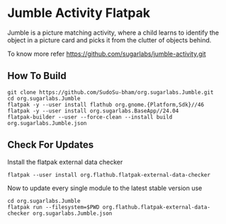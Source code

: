 # Jumble Activity Flatpak

Jumble is a picture matching activity, where a child learns to identify the object in a picture card and picks it from the clutter of objects behind.

To know more refer https://github.com/sugarlabs/jumble-activity.git

## How To Build

```
git clone https://github.com/SudoSu-bham/org.sugarlabs.Jumble.git
cd org.sugarlabs.Jumble
flatpak -y --user install flathub org.gnome.{Platform,Sdk}//46
flatpak -y --user install org.sugarlabs.BaseApp//24.04
flatpak-builder --user --force-clean --install build org.sugarlabs.Jumble.json
```

## Check For Updates

Install the flatpak external data checker
```
flatpak --user install org.flathub.flatpak-external-data-checker
```

Now to update every single module to the latest stable version use
```
cd org.sugarlabs.Jumble
flatpak run --filesystem=$PWD org.flathub.flatpak-external-data-checker org.sugarlabs.Jumble.json
```
